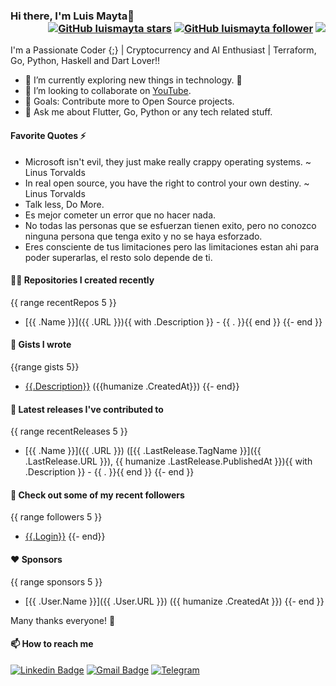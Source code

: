 ### Hi there, I'm Luis Mayta👋<div align = 'right'> [![GitHub luismayta stars](https://img.shields.io/github/stars/luismayta?label=stars&style=social)](https://github.com/luismayta) [![GitHub luismayta follower](https://img.shields.io/github/followers/luismayta?label=follow&style=social)](https://github.com/luismayta) ![](https://komarev.com/ghpvc/?username=luismayta&color=yellow) </div>

I'm a Passionate Coder {;} | Cryptocurrency and AI Enthusiast | Terraform, Go, Python, Haskell and Dart Lover!!

* 🌱 I’m currently exploring new things in technology. 🤣
* 👯 I’m looking to collaborate on [YouTube](https://youtube.com/slovacus).
* 🥅 Goals: Contribute more to Open Source projects.
* 💬 Ask me about Flutter, Go, Python or any tech related stuff.

#### Favorite Quotes ⚡

* Microsoft isn't evil, they just make really crappy operating systems. ~ Linus Torvalds
* In real open source, you have the right to control your own destiny. ~ Linus Torvalds
* Talk less, Do More.
* Es mejor cometer un error que no hacer nada.
* No todas las personas que se esfuerzan tienen exito, pero no conozco ninguna persona que tenga exito y no se haya esforzado.
* Eres consciente de tus limitaciones pero las limitaciones estan ahi para poder superarlas, el resto solo depende de ti.


#### 👨‍💻 Repositories I created recently

{{ range recentRepos 5 }}
- [{{ .Name }}]({{ .URL }}){{ with .Description }} - {{ . }}{{ end }}
{{- end }}

#### 📓 Gists I wrote
{{range gists 5}}
- [{{.Description}}]({{.URL}}) ({{humanize .CreatedAt}})
{{- end}}

#### 🚀 Latest releases I've contributed to

{{ range recentReleases 5 }}
- [{{ .Name }}]({{ .URL }}) ([{{ .LastRelease.TagName }}]({{ .LastRelease.URL }}), {{ humanize .LastRelease.PublishedAt }}){{ with .Description }} - {{ . }}{{ end }}
{{- end }}

#### 👯 Check out some of my recent followers
{{ range followers 5 }}
- [{{.Login}}]({{.URL}})
{{- end}}

#### ❤️ Sponsors

{{ range sponsors 5 }}
- [{{ .User.Name }}]({{ .User.URL }}) ({{ humanize .CreatedAt }})
{{- end }}

Many thanks everyone! 🙏

#### 📫 How to reach me

[![Linkedin Badge](https://img.shields.io/badge/-luismayta-blue?style=flat-square&logo=Linkedin&logoColor=white&link=https://www.linkedin.com/in/luismayta)](https://www.linkedin.com/in/luismayta)
[![Gmail Badge](https://img.shields.io/badge/-slovacus@gmail.com-c14438?style=flat-square&logo=Gmail&logoColor=white&link=mailto:slovacus@gmail.com)](mailto:slovacus@gmail.com)
[![Telegram](https://img.shields.io/badge/Join%20us%20on-Telegram-blue?style=flat-square&logo=telegram)](https://t.me/luismayta)
